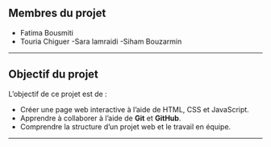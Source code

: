 
## Membres du projet
- Fatima Bousmiti
- Touria Chiguer
-Sara lamraidi
-Siham Bouzarmin


---

##  Objectif du projet

L’objectif de ce projet est de :
- Créer une page web interactive à l’aide de HTML, CSS et JavaScript.  
- Apprendre à collaborer à l’aide de **Git** et **GitHub**.  
- Comprendre la structure d’un projet web et le travail en équipe.

---
